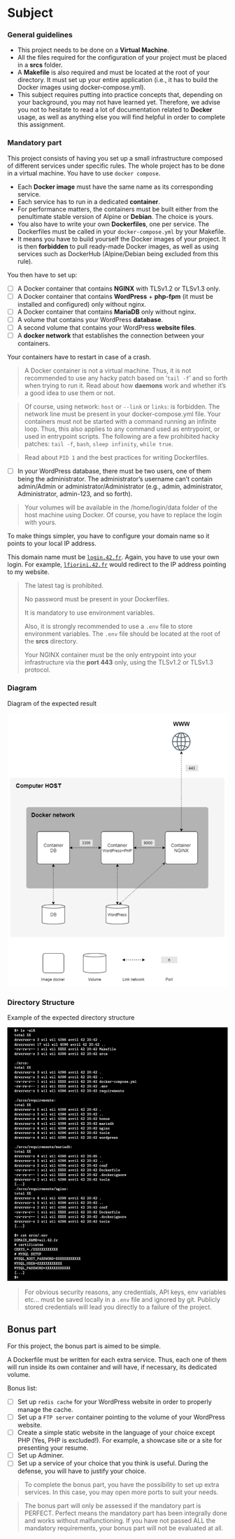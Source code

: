 
# Subject

### General guidelines


- This project needs to be done on a **Virtual Machine**.
- All the files required for the configuration of your project must be placed in a **srcs** folder.
- A **Makefile** is also required and must be located at the root of your directory. It must set up your entire application (i.e., it has to build the Docker images using docker-compose.yml).
- This subject requires putting into practice concepts that, depending on your background, you may not have learned yet. Therefore, we advise you not to hesitate to read a lot of documentation related to **Docker** usage, as well as anything else you will find helpful in order to complete this assignment.

### Mandatory part


This project consists of having you set up a small infrastructure composed of different services under specific rules. The whole project has to be done in a virtual machine. You have to use `docker compose`.

- Each **Docker image** must have the same name as its corresponding service.
- Each service has to run in a dedicated **container**.
- For performance matters, the containers must be built either from the penultimate stable version of Alpine or **Debian**. The choice is yours.
- You also have to write your own **Dockerfiles**, one per service. The Dockerfiles must be called in your `docker-compose.yml` by your Makefile.
- It means you have to build yourself the Docker images of your project. It is then **forbidden** to pull ready-made Docker images, as well as using services such as DockerHub (Alpine/Debian being excluded from this rule).

 
You then have to set up:

- [ ]  A Docker container that contains **NGINX** with TLSv1.2 or TLSv1.3 only.
- [ ]  A Docker container that contains **WordPress** + **php-fpm** (it must be installed and configured) only without nginx.
- [ ]  A Docker container that contains **MariaDB** only without nginx.
- [ ]  A volume that contains your WordPress **database**.
- [ ]  A second volume that contains your WordPress **website files**.
- [ ]  A **docker network** that establishes the connection between your containers.

Your containers have to restart in case of a crash.

> A Docker container is not a virtual machine. Thus, it is not recommended to use any hacky patch based on ’`tail -f`’ and so forth when trying to run it. Read about how **daemons** work and whether it’s a good idea to use them or not.
> 
> 


> Of course, using network: `host` or `--link` or `links`: is forbidden. The network line must be present in your docker-compose.yml file. Your containers must not be started with a command running an infinite loop. Thus, this also applies to any command used as entrypoint, or used in entrypoint scripts. The following are a few prohibited hacky patches: `tail -f`, `bash`, `sleep infinity`, `while true`.
> 

> Read about `PID 1` and the best practices for writing Dockerfiles.
> 
- [ ]  In your WordPress database, there must be two users, one of them being the administrator. The administrator’s username can’t contain admin/Admin or administrator/Administrator (e.g., admin, administrator, Administrator, admin-123, and so forth).

> Your volumes will be available in the /home/login/data folder of the host machine using Docker. Of course, you have to replace the login with yours.
> 

To make things simpler, you have to configure your domain name so it points to your local IP address.

This domain name must be [`login.42.fr`](http://login.42.fr/). Again, you have to use your own login.
For example, [`lfiorini.42.fr`](http://wil.42.fr/) would redirect to the IP address pointing to my website.

> The latest tag is prohibited.
> 
> No password must be present in your Dockerfiles.
> 
> It is mandatory to use environment variables.
> 
> Also, it is strongly recommended to use a `.env` file to store environment variables. The `.env` file should be located at the root of the **srcs** directory.
> 
> Your NGINX container must be the only entrypoint into your infrastructure via the **port 443** only, using the TLSv1.2 or TLSv1.3 protocol.
> 


### Diagram

Diagram of the expected result

![Diagram of the expected result](assets/diagram.png)


### Directory Structure

Example of the expected directory structure

![Example of the expected directory structure](assets/directory_structure.png)


> For obvious security reasons, any credentials, API keys, env variables etc... must be saved locally in a `.env` file and ignored by git. Publicly stored credentials will lead you directly to a failure of the project.
> 

## Bonus part

For this project, the bonus part is aimed to be simple.

A Dockerfile must be written for each extra service. Thus, each one of them will run inside its own container and will have, if necessary, its dedicated volume.

Bonus list:

- [ ]  Set up `redis cache` for your WordPress website in order to properly manage the cache.
- [ ]  Set up a `FTP server` container pointing to the volume of your WordPress website.
- [ ]  Create a simple static website in the language of your choice except PHP (Yes, PHP is excluded!). For example, a showcase site or a site for presenting your resume.
- [ ]  Set up Adminer.
- [ ]  Set up a service of your choice that you think is useful. During the defense, you will have to justify your choice.

> To complete the bonus part, you have the possibility to set up extra services. In this case, you may open more ports to suit your needs.
> 

> The bonus part will only be assessed if the mandatory part is PERFECT. Perfect means the mandatory part has been integrally done and works without malfunctioning.
If you have not passed ALL the mandatory requirements, your bonus part will not be evaluated at all.
> 

